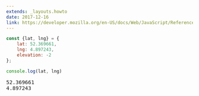```yaml
---
extends: _layouts.howto
date: 2017-12-16
link: https://developer.mozilla.org/en-US/docs/Web/JavaScript/Reference/Operators/Destructuring_assignment#Object_destructuring
---
```



```javascript
const {lat, lng} = {
    lat: 52.369661,
    lng: 4.897243,
    elevation: -2
};

console.log(lat, lng)
```
<pre class="output">
52.369661
4.897243
</pre>
